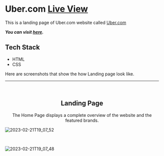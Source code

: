 # Uber.com  <a href="https://phenomenal-taiyaki-445790.netlify.app/">Live View</a>

This is a landing page of Uber.com website called <a href="https://phenomenal-taiyaki-445790.netlify.app/">Uber.com</a>

**_You can visit [here](https://phenomenal-taiyaki-445790.netlify.app/)._**

## Tech Stack

- HTML
- CSS


Here are screenshots that show the how Landing page look like.


<hr/>
<br>
<h2 align="center">Landing Page</h2>

<p align="center">The Home Page displays a complete overview of the website and the featured brands.</p>

![2023-02-21T19_07_52](https://user-images.githubusercontent.com/113422735/220360672-49fca681-9823-430a-af2a-6859f540e0a5.png)


<br>

![2023-02-21T19_07_48](https://user-images.githubusercontent.com/113422735/220360699-e4a186ba-a76e-4e2d-9f89-49aab7288382.png)

<br>

